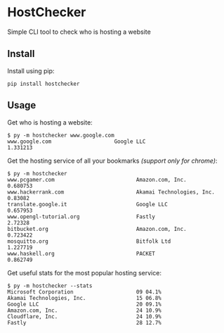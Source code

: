 # HostChecker

Simple CLI tool to check who is hosting a website

## Install

Install using pip:

`pip install hostchecker`

## Usage

Get who is hosting a website:

```console
$ py -m hostchecker www.google.com
www.google.com                    Google LLC                   1.331213
```

Get the hosting service of all your bookmarks *(support only for chrome)*:

```console
$ py -m hostchecker
www.pcgamer.com                          Amazon.com, Inc.                         0.680753
www.hackerrank.com                       Akamai Technologies, Inc.                0.83082
translate.google.it                      Google LLC                               0.657953
www.opengl-tutorial.org                  Fastly                                   2.72328
bitbucket.org                            Amazon.com, Inc.                         0.723422
mosquitto.org                            Bitfolk Ltd                              1.227719
www.haskell.org                          PACKET                                   0.862749
```

Get useful stats for the most popular hosting service:

```console
$ py -m hostchecker --stats
Microsoft Corporation                    09 04.1%
Akamai Technologies, Inc.                15 06.8%
Google LLC                               20 09.1%
Amazon.com, Inc.                         24 10.9%
Cloudflare, Inc.                         24 10.9%
Fastly                                   28 12.7%
```

